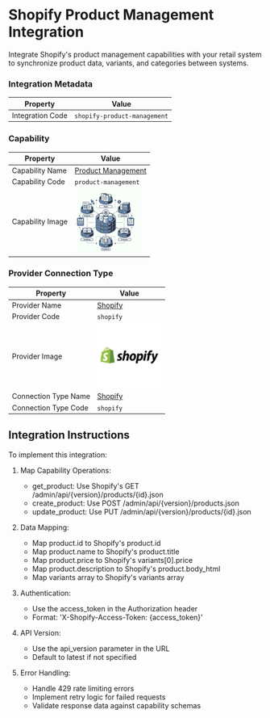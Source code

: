 # Shopify Product Management Integration
Integrate Shopify's product management capabilities with your retail system to synchronize product data, variants, and categories between systems.

### Integration Metadata
| Property | Value |
|----------|------|
| Integration Code | `shopify-product-management` |

### Capability
| Property | Value |
|----------|------|
| Capability Name | [Product Management](../../capability/product-management) |
| Capability Code | `product-management` |
| Capability Image | ![Product Management Capability Square Image](../../capability/product-management/images/product-management_square.png) |

### Provider Connection Type
| Property | Value |
|----------|------|
| Provider Name | [Shopify](../../provider/shopify) |
| Provider Code | `shopify` |
| Provider Image | ![Shopify Provider Square Image](../../provider/shopify/images/shopify_square.png) |
| Connection Type Name | [Shopify](../../provider/shopify#shopify) |
| Connection Type Code | `shopify` |

## Integration Instructions
To implement this integration:

1. Map Capability Operations:
   - get_product: Use Shopify's GET /admin/api/{version}/products/{id}.json
   - create_product: Use POST /admin/api/{version}/products.json
   - update_product: Use PUT /admin/api/{version}/products/{id}.json

2. Data Mapping:
   - Map product.id to Shopify's product.id
   - Map product.name to Shopify's product.title
   - Map product.price to Shopify's variants[0].price
   - Map product.description to Shopify's product.body_html
   - Map variants array to Shopify's variants array

3. Authentication:
   - Use the access_token in the Authorization header
   - Format: 'X-Shopify-Access-Token: {access_token}'

4. API Version:
   - Use the api_version parameter in the URL
   - Default to latest if not specified

5. Error Handling:
   - Handle 429 rate limiting errors
   - Implement retry logic for failed requests
   - Validate response data against capability schemas